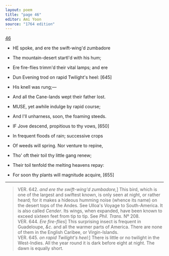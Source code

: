 ```yaml
---
layout: poem
title: "page 46"
editor: Ami Yoon
source: "1764 edition"
---
```



[46]()  

- HE spoke, and ere the swift-wing'd zumbadore  
- The mountain-desert startl'd with his hum;  
- Ere fire-flies trimm'd their vital lamps; and ere  
- Dun Evening trod on rapid Twilight's heel: [645]  
- His knell was rung;—  
- And all the Cane-lands wept their father lost.  

- MUSE, yet awhile indulge by rapid course;  
- And I'll unharness, soon, the foaming steeds.  

- IF Jove descend, propitious to thy vows, [650]  
- In frequent floods of rain; successive crops  
- Of weeds will spring. Nor venture to repine,  
- Tho' oft their toil thy little gang renew;  
- Their toil tenfold the melting heavens repay:  
- For soon thy plants will magnitude acquire, [655]  

---

> VER. 642. *and ere the swift-wing'd zumbadore,*\] This bird, which is one of the largest and swiftest known, is only seen at night, or rather heard; for it makes a hideous humming noise (whence its name) on the desert tops of the Andes. See Ulloa's Voyage to South-America. It is also called *Cender*. Its wings, when expanded, have been known to exceed sixteen feet from tip to tip. See *Phil. Trans.* Nº 208.  
> VER. 644. *Ere fire-flies*\] This surprising insect is frequent in Guadeloupe, *&c*. and all the warmer parts of America. There are none of them in the English Caribee, or Virgin-Islands.  
> VER. 645. *on rapid Twilight's heel:*\] There is little or no twilight in the West-Indies. All the year round it is dark before eight at night. The dawn is equally short.
